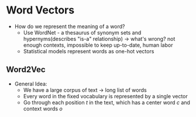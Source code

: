 # Word Vectors

- How do we represent the meaning of a word?
  - Use WordNet - a thesaurus of synonym sets and hypernyms(describes "is-a" relationship) -> what's wrong? not enough contexts, impossible to keep up-to-date, human labor
  - Statistical models represent words as one-hot vectors

## Word2Vec

- General Idea:
  - We have a large corpus of text -> long list of words
  - Every word in the fixed vocabulary is represented by a single vector
  - Go through each position $t$ in the text, which has a center word $c$ and context words $o$
